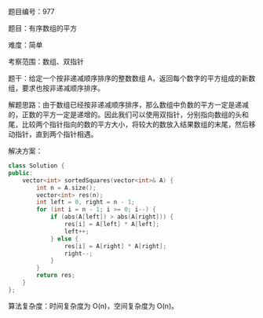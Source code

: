 题目编号：977

题目：有序数组的平方

难度：简单

考察范围：数组、双指针

题干：给定一个按非递减顺序排序的整数数组 A，返回每个数字的平方组成的新数组，要求也按非递减顺序排序。

解题思路：由于数组已经按非递减顺序排序，那么数组中负数的平方一定是递减的，正数的平方一定是递增的。因此我们可以使用双指针，分别指向数组的头和尾，比较两个指针指向的数的平方大小，将较大的数放入结果数组的末尾，然后移动指针，直到两个指针相遇。

解决方案：

```cpp
class Solution {
public:
    vector<int> sortedSquares(vector<int>& A) {
        int n = A.size();
        vector<int> res(n);
        int left = 0, right = n - 1;
        for (int i = n - 1; i >= 0; i--) {
            if (abs(A[left]) > abs(A[right])) {
                res[i] = A[left] * A[left];
                left++;
            } else {
                res[i] = A[right] * A[right];
                right--;
            }
        }
        return res;
    }
};
```

算法复杂度：时间复杂度为 O(n)，空间复杂度为 O(n)。